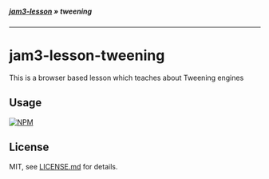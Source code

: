 ##### [jam3-lesson](https://github.com/Jam3/jam3-lesson) » tweening

---

# jam3-lesson-tweening

This is a browser based lesson which teaches about Tweening engines

## Usage

[![NPM](https://nodei.co/npm/jam3-lesson-tweening.png)](https://www.npmjs.com/package/jam3-lesson-tweening)

## License

MIT, see [LICENSE.md](http://github.com/Jam3/jam3-lesson-tweening/blob/master/LICENSE.md) for details.

